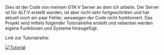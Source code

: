 Dies ist der Code von meinem GTA:V Server an dem ich arbeite.
Der Server ist für ALT:V erstellt worden, ist aber nicht sehr fortgeschritten und hat aktuell noch ein paar Fehler, weswegen der Code nicht funktioniert.
Das Projekt wird mittels folgender Tutorialreihe erstellt und nebenbei werden eigene Funktionen und Systeme hinzugefügt.

Link zur Tutorialreihe:

[![Tutorial](https://img.youtube.com/vi/HitRsHz6EJI/0.jpg)](https://www.youtube.com/watch?v=HitRsHz6EJI&list=PLwo_W2ZlTOInISZmMKibF1dw602IWYDO0)
